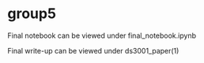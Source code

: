 # group5

Final notebook can be viewed under final_notebook.ipynb

Final write-up can be viewed under ds3001_paper(1)
